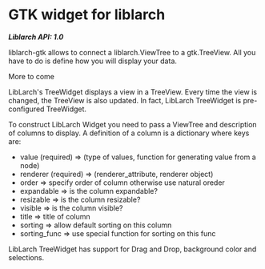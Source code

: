 # GTK widget for liblarch

***Liblarch API: 1.0***

liblarch-gtk allows to connect a liblarch.ViewTree to a
gtk.TreeView. All you have to do is define how you will
display your data.

More to come

LibLarch's TreeWidget displays a view in a
TreeView. Every time the view is changed, the
TreeView is also updated. In fact, LibLarch
TreeWidget is pre-configured TreeWidget.

To construct LibLarch Widget you need to pass a
ViewTree and description of columns to display. A
definition of a column is a dictionary where keys are:

- value (required) => (type of values, function for generating value from a node)
- renderer (required) => (renderer_attribute, renderer object)
- order => specify order of column otherwise use natural oreder
- expandable => is the column expandable?
- resizable => is the column resizable?
- visible => is the column visible?
- title => title of column
- sorting => allow default sorting on this column
- sorting_func => use special function for sorting on this func

LibLarch TreeWidget has support for Drag and
Drop, background color and selections.
